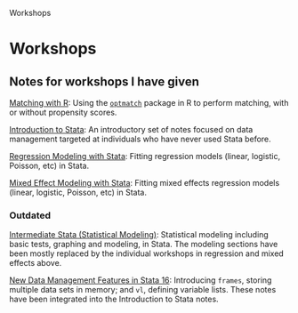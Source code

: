 Workshops
# Workshops

## Notes for workshops I have given

[Matching with R](https://errickson.net/matching-slides/index.html): Using the [`optmatch`](https://cran.r-project.org/web/packages/optmatch/index.html) package in R to perform matching, with or without propensity scores.

[Introduction to Stata](https://errickson.net/stata1/index.html): An introductory set of notes focused on data management targeted at individuals who have never used Stata before.


[Regression Modeling with Stata](https://errickson.net/stata-regression/index.html): Fitting regression models (linear, logistic, Poisson, etc) in Stata.

[Mixed Effect Modeling with Stata](https://errickson.net/stata-mixed/index.html): Fitting mixed effects regression models (linear, logistic, Poisson, etc) in Stata.

### Outdated

[Intermediate Stata (Statistical Modeling)](https://errickson.net/stata2/index.html): Statistical modeling including basic tests, graphing and modeling, in Stata. The modeling sections have been mostly replaced by the individual workshops in regression and mixed effects above.

[New Data Management Features in Stata 16](https://errickson.net/stata-16/index.html): Introducing `frames`, storing multiple data sets in memory; and `vl`, defining variable lists. These notes have been integrated into the Introduction to Stata notes.

